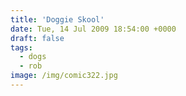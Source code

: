 ```yaml
---
title: 'Doggie Skool'
date: Tue, 14 Jul 2009 18:54:00 +0000
draft: false
tags:
  - dogs
  - rob
image: /img/comic322.jpg
---
```


